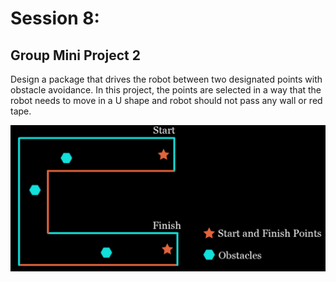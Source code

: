 # Session 8:

## Group Mini Project 2

Design a package that drives the robot between two designated points with obstacle avoidance. In this project, the points are selected in a way that the robot needs to move in a U shape and robot should not pass any wall or red tape.

![Project_2_3 Map](project2_3.png)